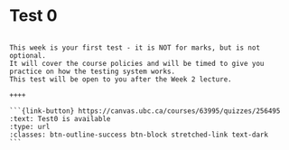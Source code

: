 # Test 0

````{panels}

This week is your first test - it is NOT for marks, but is not optional.
It will cover the course policies and will be timed to give you practice on how the testing system works.
This test will be open to you after the Week 2 lecture.

++++ 

```{link-button} https://canvas.ubc.ca/courses/63995/quizzes/256495
:text: Test0 is available
:type: url
:classes: btn-outline-success btn-block stretched-link text-dark
```
````